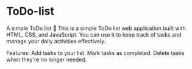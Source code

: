 # ToDo-list
A simple ToDo list 📃
This is a simple ToDo list web application built with HTML, CSS, and JavaScript. You can use it to keep track of tasks and manage your daily activities effectively.

Features:
Add tasks to your list.
Mark tasks as completed.
Delete tasks when they're no longer needed.
